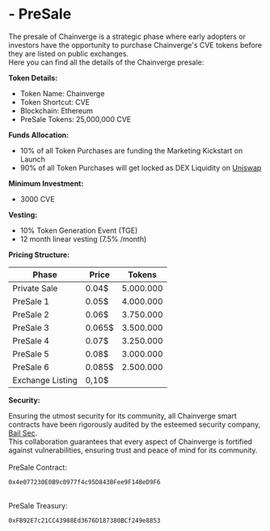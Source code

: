 # - PreSale

The presale of Chainverge is a strategic phase where early adopters or investors have the opportunity to purchase Chainverge's CVE tokens before they are listed on public exchanges. \
Here you can find all the details of the Chainverge presale:

**Token Details:**

* Token Name: Chainverge
* Token Shortcut: CVE
* Blockchain: Ethereum
* PreSale Tokens: 25,000,000 CVE

**Funds Allocation:**

* 10% of all Token Purchases are funding the Marketing Kickstart on Launch
* 90% of all Token Purchases will get locked as DEX Liquidity on [Uniswap](https://uniswap.org/)

**Minimum Investment:**

* 3000 CVE

**Vesting:**&#x20;

* 10% Token Generation Event (TGE)
* 12 month linear vesting (7.5% /month)

**Pricing Structure:**

| Phase            | Price  | Tokens    |
| ---------------- | ------ | --------- |
| Private Sale     | 0.04$  | 5.000.000 |
| PreSale 1        | 0.05$  | 4.000.000 |
| PreSale 2        | 0.06$  | 3.750.000 |
| PreSale 3        | 0.065$ | 3.500.000 |
| PreSale 4        | 0.07$  | 3.250.000 |
| PreSale 5        | 0.08$  | 3.000.000 |
| PreSale 6        | 0.085$ | 2.500.000 |
| Exchange Listing | 0,10$  |           |



**Security:**

Ensuring the utmost security for its community, all Chainverge smart contracts have been rigorously audited by the esteemed security company, [Bail Sec](https://bailsec.io/). \
This collaboration guarantees that every aspect of Chainverge is fortified against vulnerabilities, ensuring trust and peace of mind for its community.\
\
PreSale Contract:

```remix-solidity
0x4e077230E0B9c0977f4c95D843BFee9F14BeD9F6
```

\
PreSale Treasury:

```remix-solidity
0xFB92E7c21CC43988Ed3676D187380BCf249e8853
```
